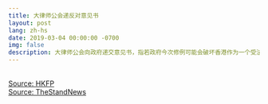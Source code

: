 ```yaml
---
title: 大律师公会递反对意见书
layout: post
lang: zh-hs
date: 2019-03-04 00:00:00 -0700
img: false
description: 大律师公会向政府递交意见书，指若政府今次修例可能会破坏香港作为一个受法治保障的自由及安全城市的声誉
---
```


<br>[Source: HKFP](https://www.hongkongfp.com/2019/03/05/jumping-gun-barristers-scholars-democrats-oppose-update-hong-kong-extradition-law-consultation-ends/)
<br>[Source: TheStandNews](https://thestandnews.com/politics/%E7%A7%BB%E4%BA%A4%E9%80%83%E7%8A%AF-%E5%A4%A7%E5%BE%8B%E5%B8%AB%E5%85%AC%E6%9C%83%E6%84%8F%E8%A6%8B%E6%9B%B8-%E6%89%B9%E4%BF%AE%E8%A8%82%E5%8F%AF%E8%83%BD%E7%A0%B4%E5%A3%9E%E9%A6%99%E6%B8%AF%E8%87%AA%E7%94%B1%E5%AE%89%E5%85%A8%E8%81%B2%E8%AD%BD/)